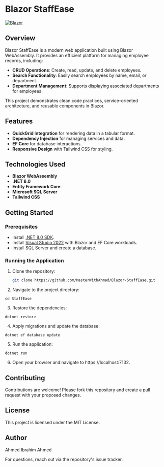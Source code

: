 # Blazor StaffEase  

[![Blazor](https://img.shields.io/badge/Blazor-.NET%20WebAssembly-blueviolet)](https://dotnet.microsoft.com/apps/aspnet/web-apps/blazor)  


## Overview  
Blazor StaffEase is a modern web application built using Blazor WebAssembly. It provides an efficient platform for managing employee records, including:  
- **CRUD Operations**: Create, read, update, and delete employees.  
- **Search Functionality**: Easily search employees by name, email, or department.  
- **Department Management**: Supports displaying associated departments for employees.  

This project demonstrates clean code practices, service-oriented architecture, and reusable components in Blazor.  

## Features  
- **QuickGrid Integration** for rendering data in a tabular format.  
- **Dependency Injection** for managing services and data.  
- **EF Core** for database interactions.  
- **Responsive Design** with Tailwind CSS for styling.  

## Technologies Used  
- **Blazor WebAssembly**  
- **.NET 8.0**  
- **Entity Framework Core**  
- **Microsoft SQL Server**  
- **Tailwind CSS**  

## Getting Started  

### Prerequisites  
- Install [.NET 8.0 SDK](https://dotnet.microsoft.com/download/dotnet/8.0).  
- Install [Visual Studio 2022](https://visualstudio.microsoft.com/) with Blazor and EF Core workloads.  
- Install SQL Server and create a database.  

### Running the Application  
1. Clone the repository:  
   ```bash  
   git clone https://github.com/MasterWithAhmad/Blazor-StaffEase.git
   ```

2. Navigate to the project directory:
```
cd StaffEase
```

3. Restore the dependencies:
```
dotnet restore
```

4. Apply migrations and update the database:
```
dotnet ef database update
```

5. Run the application:
```
dotnet run
```

6. Open your browser and navigate to https://localhost:7132.



## Contributing

Contributions are welcome! Please fork this repository and create a pull request with your proposed changes.

## License

This project is licensed under the MIT License.

## Author

Ahmed Ibrahim Ahmed

For questions, reach out via the repository's issue tracker.
